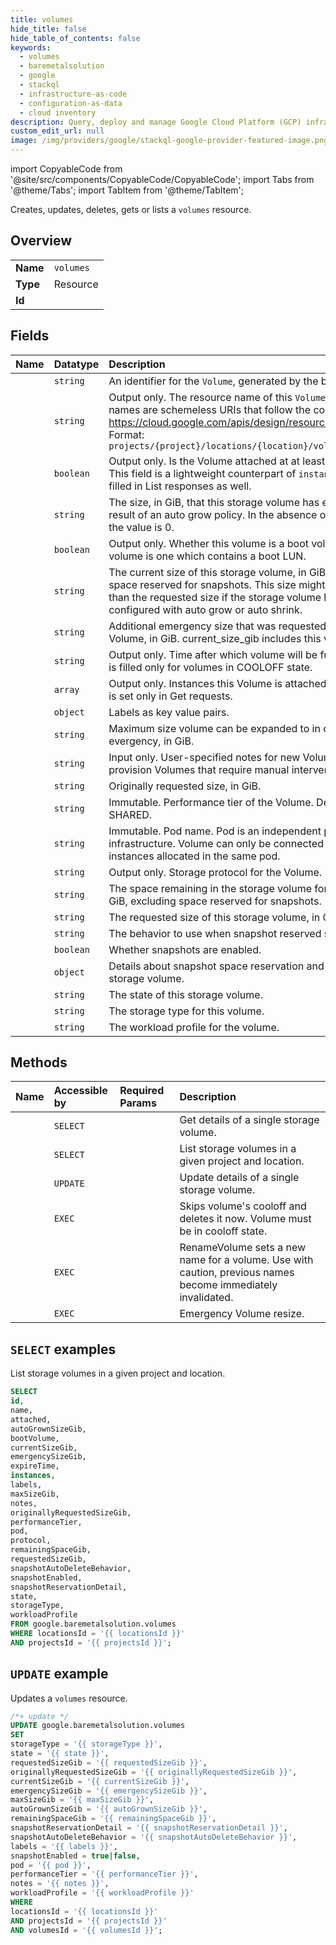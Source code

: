 ```yaml
---
title: volumes
hide_title: false
hide_table_of_contents: false
keywords:
  - volumes
  - baremetalsolution
  - google
  - stackql
  - infrastructure-as-code
  - configuration-as-data
  - cloud inventory
description: Query, deploy and manage Google Cloud Platform (GCP) infrastructure and resources using SQL
custom_edit_url: null
image: /img/providers/google/stackql-google-provider-featured-image.png
---
```


import CopyableCode from '@site/src/components/CopyableCode/CopyableCode';
import Tabs from '@theme/Tabs';
import TabItem from '@theme/TabItem';

Creates, updates, deletes, gets or lists a <code>volumes</code> resource.

## Overview
<table><tbody>
<tr><td><b>Name</b></td><td><code>volumes</code></td></tr>
<tr><td><b>Type</b></td><td>Resource</td></tr>
<tr><td><b>Id</b></td><td><CopyableCode code="google.baremetalsolution.volumes" /></td></tr>
</tbody></table>

## Fields
| Name | Datatype | Description |
|:-----|:---------|:------------|
| <CopyableCode code="id" /> | `string` | An identifier for the `Volume`, generated by the backend. |
| <CopyableCode code="name" /> | `string` | Output only. The resource name of this `Volume`. Resource names are schemeless URIs that follow the conventions in https://cloud.google.com/apis/design/resource_names. Format: `projects/{project}/locations/{location}/volumes/{volume}` |
| <CopyableCode code="attached" /> | `boolean` | Output only. Is the Volume attached at at least one instance. This field is a lightweight counterpart of `instances` field. It is filled in List responses as well. |
| <CopyableCode code="autoGrownSizeGib" /> | `string` | The size, in GiB, that this storage volume has expanded as a result of an auto grow policy. In the absence of auto-grow, the value is 0. |
| <CopyableCode code="bootVolume" /> | `boolean` | Output only. Whether this volume is a boot volume. A boot volume is one which contains a boot LUN. |
| <CopyableCode code="currentSizeGib" /> | `string` | The current size of this storage volume, in GiB, including space reserved for snapshots. This size might be different than the requested size if the storage volume has been configured with auto grow or auto shrink. |
| <CopyableCode code="emergencySizeGib" /> | `string` | Additional emergency size that was requested for this Volume, in GiB. current_size_gib includes this value. |
| <CopyableCode code="expireTime" /> | `string` | Output only. Time after which volume will be fully deleted. It is filled only for volumes in COOLOFF state. |
| <CopyableCode code="instances" /> | `array` | Output only. Instances this Volume is attached to. This field is set only in Get requests. |
| <CopyableCode code="labels" /> | `object` | Labels as key value pairs. |
| <CopyableCode code="maxSizeGib" /> | `string` | Maximum size volume can be expanded to in case of evergency, in GiB. |
| <CopyableCode code="notes" /> | `string` | Input only. User-specified notes for new Volume. Used to provision Volumes that require manual intervention. |
| <CopyableCode code="originallyRequestedSizeGib" /> | `string` | Originally requested size, in GiB. |
| <CopyableCode code="performanceTier" /> | `string` | Immutable. Performance tier of the Volume. Default is SHARED. |
| <CopyableCode code="pod" /> | `string` | Immutable. Pod name. Pod is an independent part of infrastructure. Volume can only be connected to the instances allocated in the same pod. |
| <CopyableCode code="protocol" /> | `string` | Output only. Storage protocol for the Volume. |
| <CopyableCode code="remainingSpaceGib" /> | `string` | The space remaining in the storage volume for new LUNs, in GiB, excluding space reserved for snapshots. |
| <CopyableCode code="requestedSizeGib" /> | `string` | The requested size of this storage volume, in GiB. |
| <CopyableCode code="snapshotAutoDeleteBehavior" /> | `string` | The behavior to use when snapshot reserved space is full. |
| <CopyableCode code="snapshotEnabled" /> | `boolean` | Whether snapshots are enabled. |
| <CopyableCode code="snapshotReservationDetail" /> | `object` | Details about snapshot space reservation and usage on the storage volume. |
| <CopyableCode code="state" /> | `string` | The state of this storage volume. |
| <CopyableCode code="storageType" /> | `string` | The storage type for this volume. |
| <CopyableCode code="workloadProfile" /> | `string` | The workload profile for the volume. |

## Methods
| Name | Accessible by | Required Params | Description |
|:-----|:--------------|:----------------|:------------|
| <CopyableCode code="get" /> | `SELECT` | <CopyableCode code="locationsId, projectsId, volumesId" /> | Get details of a single storage volume. |
| <CopyableCode code="list" /> | `SELECT` | <CopyableCode code="locationsId, projectsId" /> | List storage volumes in a given project and location. |
| <CopyableCode code="patch" /> | `UPDATE` | <CopyableCode code="locationsId, projectsId, volumesId" /> | Update details of a single storage volume. |
| <CopyableCode code="evict" /> | `EXEC` | <CopyableCode code="locationsId, projectsId, volumesId" /> | Skips volume's cooloff and deletes it now. Volume must be in cooloff state. |
| <CopyableCode code="rename" /> | `EXEC` | <CopyableCode code="locationsId, projectsId, volumesId" /> | RenameVolume sets a new name for a volume. Use with caution, previous names become immediately invalidated. |
| <CopyableCode code="resize" /> | `EXEC` | <CopyableCode code="locationsId, projectsId, volumesId" /> | Emergency Volume resize. |

## `SELECT` examples

List storage volumes in a given project and location.

```sql
SELECT
id,
name,
attached,
autoGrownSizeGib,
bootVolume,
currentSizeGib,
emergencySizeGib,
expireTime,
instances,
labels,
maxSizeGib,
notes,
originallyRequestedSizeGib,
performanceTier,
pod,
protocol,
remainingSpaceGib,
requestedSizeGib,
snapshotAutoDeleteBehavior,
snapshotEnabled,
snapshotReservationDetail,
state,
storageType,
workloadProfile
FROM google.baremetalsolution.volumes
WHERE locationsId = '{{ locationsId }}'
AND projectsId = '{{ projectsId }}';
```

## `UPDATE` example

Updates a <code>volumes</code> resource.

```sql
/*+ update */
UPDATE google.baremetalsolution.volumes
SET 
storageType = '{{ storageType }}',
state = '{{ state }}',
requestedSizeGib = '{{ requestedSizeGib }}',
originallyRequestedSizeGib = '{{ originallyRequestedSizeGib }}',
currentSizeGib = '{{ currentSizeGib }}',
emergencySizeGib = '{{ emergencySizeGib }}',
maxSizeGib = '{{ maxSizeGib }}',
autoGrownSizeGib = '{{ autoGrownSizeGib }}',
remainingSpaceGib = '{{ remainingSpaceGib }}',
snapshotReservationDetail = '{{ snapshotReservationDetail }}',
snapshotAutoDeleteBehavior = '{{ snapshotAutoDeleteBehavior }}',
labels = '{{ labels }}',
snapshotEnabled = true|false,
pod = '{{ pod }}',
performanceTier = '{{ performanceTier }}',
notes = '{{ notes }}',
workloadProfile = '{{ workloadProfile }}'
WHERE 
locationsId = '{{ locationsId }}'
AND projectsId = '{{ projectsId }}'
AND volumesId = '{{ volumesId }}';
```
